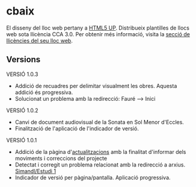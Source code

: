 # cbaix

El disseny del lloc web pertany a [HTML5 UP](https://html5up.net/). Distribueix plantilles de llocs web sota llicència CCA 3.0. Per obtenir més informació, visita la [secció de llicències del seu lloc web](https://html5up.net/license).

## Versions
VERSIÓ 1.0.3
- Addició de recuadres per delimitar visualment les obres. Aquesta addició és progressiva.
- Solucionat un problema amb la redirecció: Fauré --> Inici


VERSIÓ 1.0.2
- Canvi de document audiovisual de la Sonata en Sol Menor d'Eccles.
- Finalització de l'aplicació de l'indicador de versió.


VERSIÓ 1.0.1
- Addició de la pàgina d'[actualitzacions](https://marstwan.github.io/cbaix/actualitzacions.html) amb la finalitat d'informar dels moviments i correccions del projecte
- Detectat i corregit un problema relacionat amb la redirecció a arxius. [Simandl/Estudi 1](https://marstwan.github.io/cbaix/simandl.html)
- Indicador de versió per pàgina/pantalla. Aplicació progressiva.
